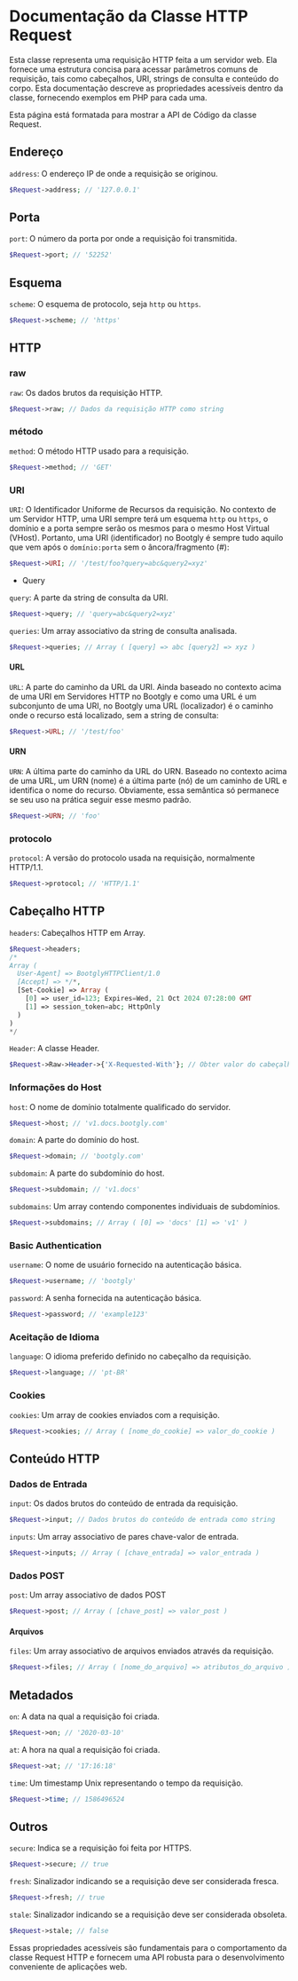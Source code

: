 # Documentação da Classe HTTP Request

Esta classe representa uma requisição HTTP feita a um servidor web. Ela fornece uma estrutura concisa para acessar parâmetros comuns de requisição, tais como cabeçalhos, URI, strings de consulta e conteúdo do corpo. Esta documentação descreve as propriedades acessíveis dentro da classe, fornecendo exemplos em PHP para cada uma.

Esta página está formatada para mostrar a API de Código da classe Request.

## Endereço

`address`: O endereço IP de onde a requisição se originou.

```php
$Request->address; // '127.0.0.1'
```

## Porta

`port`: O número da porta por onde a requisição foi transmitida.

```php
$Request->port; // '52252'
```

## Esquema

`scheme`: O esquema de protocolo, seja `http` ou `https`.

```php
$Request->scheme; // 'https'
```

## HTTP

### raw

`raw`: Os dados brutos da requisição HTTP.

```php
$Request->raw; // Dados da requisição HTTP como string
```

### método

`method`: O método HTTP usado para a requisição.

```php
$Request->method; // 'GET'
```

### URI

`URI`: O Identificador Uniforme de Recursos da requisição. No contexto de um Servidor HTTP, uma URI sempre terá um esquema `http` ou `https`, o domínio e a porta sempre serão os mesmos para o mesmo Host Virtual (VHost). Portanto, uma URI (identificador) no Bootgly é sempre tudo aquilo que vem após o `domínio:porta` sem o âncora/fragmento (#):

```php
$Request->URI; // '/test/foo?query=abc&query2=xyz'
```

- Query

`query`: A parte da string de consulta da URI.

```php
$Request->query; // 'query=abc&query2=xyz'
```

`queries`: Um array associativo da string de consulta analisada.

```php
$Request->queries; // Array ( [query] => abc [query2] => xyz )
```

#### URL

`URL`: A parte do caminho da URL da URI. Ainda baseado no contexto acima de uma URI em Servidores HTTP no Bootgly e como uma URL é um subconjunto de uma URI, no Bootgly uma URL (localizador) é o caminho onde o recurso está localizado, sem a string de consulta:

```php
$Request->URL; // '/test/foo'
```

#### URN

`URN`: A última parte do caminho da URL do URN. Baseado no contexto acima de uma URL, um URN (nome) é a última parte (nó) de um caminho de URL e identifica o nome do recurso. Obviamente, essa semântica só permanece se seu uso na prática seguir esse mesmo padrão.

```php
$Request->URN; // 'foo'
```

### protocolo

`protocol`: A versão do protocolo usada na requisição, normalmente HTTP/1.1.

```php
$Request->protocol; // 'HTTP/1.1'
```

## Cabeçalho HTTP

`headers`: Cabeçalhos HTTP em Array.

```php
$Request->headers;
/*
Array (
  User-Agent] => BootglyHTTPClient/1.0
  [Accept] => */*,
  [Set-Cookie] => Array (
    [0] => user_id=123; Expires=Wed, 21 Oct 2024 07:28:00 GMT
    [1] => session_token=abc; HttpOnly
  )
)
*/
```

`Header`: A classe Header.

```php
$Request->Raw->Header->{'X-Requested-With'}; // Obter valor do cabeçalho X-Requested-With
```

### Informações do Host

`host`: O nome de domínio totalmente qualificado do servidor.

```php
$Request->host; // 'v1.docs.bootgly.com'
```

`domain`: A parte do domínio do host.

```php
$Request->domain; // 'bootgly.com'
```

`subdomain`: A parte do subdomínio do host.

```php
$Request->subdomain; // 'v1.docs'
```

`subdomains`: Um array contendo componentes individuais de subdomínios.

```php
$Request->subdomains; // Array ( [0] => 'docs' [1] => 'v1' )
```

### Basic Authentication

`username`: O nome de usuário fornecido na autenticação básica.

```php
$Request->username; // 'bootgly'
```

`password`: A senha fornecida na autenticação básica.

```php
$Request->password; // 'example123'
```

### Aceitação de Idioma

`language`: O idioma preferido definido no cabeçalho da requisição.

```php
$Request->language; // 'pt-BR'
```

### Cookies

`cookies`: Um array de cookies enviados com a requisição.

```php
$Request->cookies; // Array ( [nome_do_cookie] => valor_do_cookie )
```

## Conteúdo HTTP

### Dados de Entrada

`input`: Os dados brutos do conteúdo de entrada da requisição.

```php
$Request->input; // Dados brutos do conteúdo de entrada como string
```

`inputs`: Um array associativo de pares chave-valor de entrada.

```php
$Request->inputs; // Array ( [chave_entrada] => valor_entrada )
```

### Dados POST

`post`: Um array associativo de dados POST

```php
$Request->post; // Array ( [chave_post] => valor_post )
```

#### Arquivos

`files`: Um array associativo de arquivos enviados através da requisição.

```php
$Request->files; // Array ( [nome_do_arquivo] => atributos_do_arquivo )
```

## Metadados

`on`: A data na qual a requisição foi criada.

```php
$Request->on; // '2020-03-10'
```

`at`: A hora na qual a requisição foi criada.

```php
$Request->at; // '17:16:18'
```

`time`: Um timestamp Unix representando o tempo da requisição.

```php
$Request->time; // 1586496524
```

## Outros

`secure`: Indica se a requisição foi feita por HTTPS.

```php
$Request->secure; // true
```

`fresh`: Sinalizador indicando se a requisição deve ser considerada fresca.

```php
$Request->fresh; // true
```

`stale`: Sinalizador indicando se a requisição deve ser considerada obsoleta.

```php
$Request->stale; // false
```

Essas propriedades acessíveis são fundamentais para o comportamento da classe Request HTTP e fornecem uma API robusta para o desenvolvimento conveniente de aplicações web.
